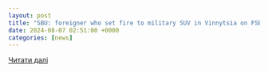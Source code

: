 ```yaml
---
layout: post
title: "SBU: foreigner who set fire to military SUV in Vinnytsia on FSB order detained | УНН"
date: 2024-08-07 02:51:00 +0000
categories: [news]
---
```


[Читати далі](https://unn.ua/en/news/sbu-foreigner-who-set-fire-to-military-suv-in-vinnytsia-on-fsb-order-detained)
